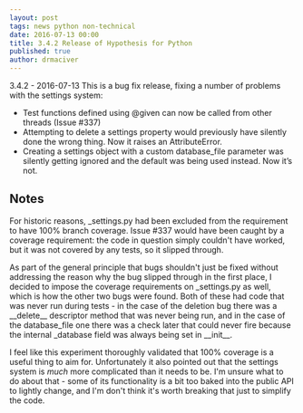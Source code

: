 ```yaml
---
layout: post
tags: news python non-technical
date: 2016-07-13 00:00
title: 3.4.2 Release of Hypothesis for Python
published: true
author: drmaciver
---
```


3.4.2 - 2016-07-13
This is a bug fix release, fixing a number of problems with the settings system:

* Test functions defined using @given can now be called from other
  threads (Issue #337)
* Attempting to delete a settings property would previously have
  silently done the wrong thing. Now it raises an AttributeError.
* Creating a settings object with a custom database_file parameter
  was silently getting ignored and the default was being used instead.
  Now it’s not.

## Notes

For historic reasons, _settings.py had been excluded from the
requirement to have 100% branch coverage. Issue #337 would have been
caught by a coverage requirement: the code in question simply couldn't
have worked, but it was not covered by any tests, so it slipped through.

As part of the general principle that bugs shouldn't just be fixed
without addressing the reason why the bug slipped through in the first
place, I decided to impose the coverage requirements on _settings.py
as well, which is how the other two bugs were found. Both of these had
code that was never run during tests - in the case of the deletion bug
there was a \_\_delete\_\_ descriptor method that was never being run,
and in the case of the database\_file one there was a check later that
could never fire because the internal \_database field was always being
set in \_\_init\_\_.

I feel like this experiment thoroughly validated that 100% coverage is a
useful thing to aim for. Unfortunately it also pointed out that the
settings system is *much* more complicated than it needs to be. I'm
unsure what to do about that - some of its functionality is a bit too
baked into the public API to lightly change, and I'm don't think it's
worth breaking that just to simplify the code.
